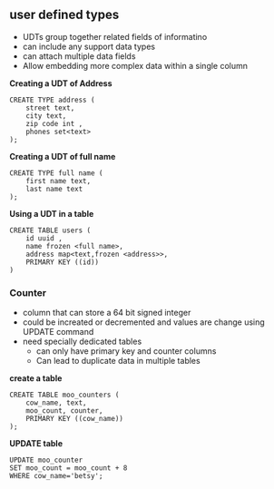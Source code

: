 ## user defined types 

- UDTs group together related fields of informatino
- can include any support data types 
- can attach multiple data fields 
- Allow embedding more complex data within a single column

**Creating a UDT of Address**
```
CREATE TYPE address (
    street text,
    city text,
    zip code int ,
    phones set<text>
);
```

**Creating a UDT of full name**
```
CREATE TYPE full name (
    first name text,
    last name text 
);
```
**Using a UDT in a table**

```
CREATE TABLE users (
    id uuid ,
    name frozen <full name>,
    address map<text,frozen <address>>,
    PRIMARY KEY ((id))
)
```

### Counter 
- column that can store a 64 bit signed integer
- could be increated or decremented and values are change using UPDATE command
- need specially dedicated tables 
    - can only have primary key and counter columns
    - Can lead to duplicate data in multiple tables

**create a table**
```
CREATE TABLE moo_counters (
    cow_name, text, 
    moo_count, counter, 
    PRIMARY KEY ((cow_name))
);
```

**UPDATE table**
```
UPDATE moo_counter 
SET moo_count = moo_count + 8
WHERE cow_name='betsy';
```

